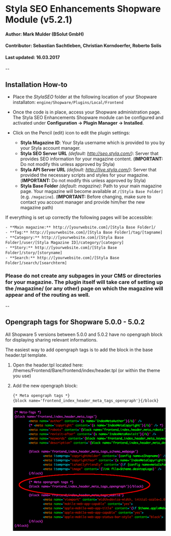 # Styla SEO Enhancements Shopware Module (v5.2.1)
#### Author: Mark Mulder (BSolut GmbH)
#### Contributor: Sebastian Sachtleben, Christian Korndoerfer, Roberto Solís
#### Last updated: 16.03.2017

--

## Installation How-to

- Place the *StylaSEO* folder at the following location of your Shopware installaton: `engine/Shopware/Plugins/Local/Frontend`

- Once the code is in place, access your Shopware administration page. The Styla SEO Enhancements Shopware module can be configured and activated under **Configuration -> Plugin Manager -> Installed**.

- Click on the Pencil (edit) icon to edit the plugin settings:
    - **Styla Magazine ID**: Your Styla username which is provided to you by your Styla account manager.
    - **Styla SEO Server URL** _(default: http://seo.styla.com/)_: Server that provides SEO information for your magazine content. (**IMPORTANT:** Do not modify this unless approved by Styla)
    - **Styla API Server URL** _(default: http://live.styla.com/)_: Server that provided the necessary scripts and styles for your magazine. (**IMPORTANT:** Do not modify this unless approved by Styla)
    - **Styla Base Folder** _(default: magazine)_: Path to your main magazine page. Your magazine will become available at `/[Styla Base Folder]` (e.g. `/magazine`). (**IMPORTANT:** Before changing, make sure to contact you account manager and provide him/her the new magazine path)

If everything is set up correctly the following pages will be accessible:

    - **Main magazine:** http://[yourwebsite.com]/[Styla Base Folder]/
    - **Tag:** http://[yourwebsite.com]/[Styla Base Folder]/tag/[tagname]
    - **Category:** http://[yourwebsite.com]/[Styla Base Folder]/user/[Styla Magazine ID]/category/[category]
    - **Story:** http://[yourwebsite.com]/[Styla Base Folder]/story/[storyname]
    - **Search:** http://[yourwebsite.com]/[Styla Base Folder]/search/[searchterm]


### Please do not create any subpages in your CMS or directories for your magazine. The plugin itself will take care of setting up the /magazine/ (or any other) page on which the magazine will appear and of the routing as well. 

--

## Opengraph tags for Shopware 5.0.0 - 5.0.2

All Shopware 5 versions between 5.0.0 and 5.0.2 have no opengraph block for displaying sharing relevant informations.

The easiest way to add opengraph tags is to add the block in the base header.tpl template.

1. Open the header.tpl located here: /themes/Frontend/Bare/frontend/index/header.tpl (or within the theme you use)

2. Add the new opengraph block:

    ```
    {* Meta opengraph tags *}
    {block name='frontend_index_header_meta_tags_opengraph'}{/block}
    ```

    ![Add opengraph tags block](/readme/readme_meta_tags_opengraph.png)
